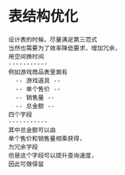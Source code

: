 # 表结构优化
    设计表的时候，尽量满足第三范式
    当然也需要为了效率降低要求，增加冗余，
    用空间换时间
    -----------
    例如游戏商品表里面有     
      -- 游戏道具 -- 
      -- 单个售价 --
      -- 销售量 -- 
      -- 总金额 --
    四个字段
    -----------
    其中总金额可以由
    单个售价和销售量相乘获得，
    为冗余字段
    但是这个字段可以提升查询速度，
    因此可做保留
